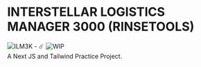 # INTERSTELLAR LOGISTICS MANAGER 3000 (RINSETOOLS)
![ILM3K - ☄️](https://img.shields.io/badge/ILM3K-☄️-blueviolet)
![WIP](https://img.shields.io/badge/WIP-orange)<br/>
A Next JS and Tailwind Practice Project.
